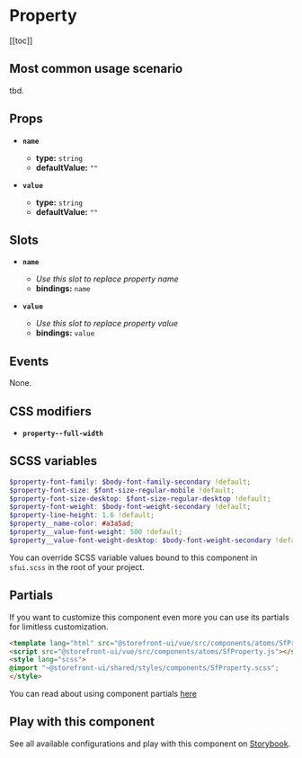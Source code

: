 # Property

<!-- No Component description -->


[[toc]]


## Most common usage scenario

tbd.


## Props

- **`name`**
  - **type:** `string`
  - **defaultValue:** `""`

- **`value`**
  - **type:** `string`
  - **defaultValue:** `""`


## Slots

- **`name`**
  - _Use this slot to replace property name_
  - **bindings:** `name`

- **`value`**
  - _Use this slot to replace property value_
  - **bindings:** `value`


## Events

None.


## CSS modifiers

- **`property--full-width`**


## SCSS variables

```scss
$property-font-family: $body-font-family-secondary !default;
$property-font-size: $font-size-regular-mobile !default;
$property-font-size-desktop: $font-size-regular-desktop !default;
$property-font-weight: $body-font-weight-secondary !default;
$property-line-height: 1.6 !default;
$property__name-color: #a3a5ad;
$property__value-font-weight: 500 !default;
$property__value-font-weight-desktop: $body-font-weight-secondary !default;
```

You can override SCSS variable values bound to this component in `sfui.scss` in the root of your project.


## Partials

If you want to customize this component even more you can use its partials for limitless customization.

```html
<template lang="html" src="@storefront-ui/vue/src/components/atoms/SfProperty.html"></template>
<script src="@storefront-ui/vue/src/components/atoms/SfProperty.js"></script>
<style lang="scss">
@import "~@storefront-ui/shared/styles/components/SfProperty.scss";
</style>
```

You can read about using component partials [here](docs.storefrontui.io/customization)


## Play with this component

See all available configurations and play with this component on <a href="https://storybook.storefrontui.io/?path=/story/">Storybook</a>.
